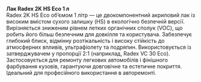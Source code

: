 **Лак Radex 2K HS Eco 1 л**  
Radex 2K HS Eco об’ємом 1 літр — це двокомпонентний акриловий лак із високим вмістом сухого залишку (HS) в екологічно безпечній версії. Вирізняється зниженим рівнем летких органічних сполук (VOC), що робить його більш безпечним для довкілля та користувача. Забезпечує глибокий блиск, відмінну розтікальність і високу стійкість до атмосферних впливів, ультрафіолету та подряпин. Використовується із затверджувачем у пропорції 2:1 (наприклад, Radex VC 30 Eco). Застосовується для ремонту легкових автомобілів і фінішного фарбування кузовів, гарантуючи довговічне та естетичне покриття. Ідеальний для професійного використання в авторемонті.